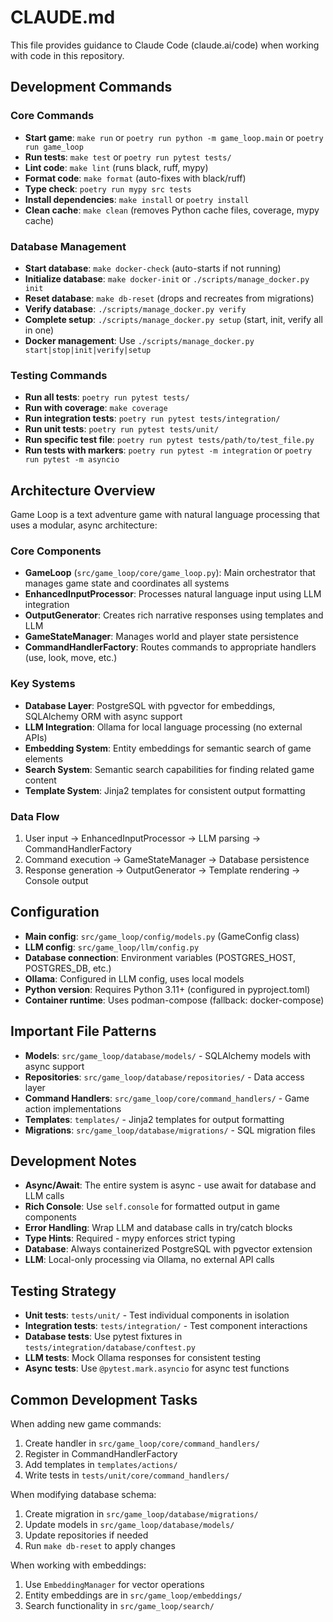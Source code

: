 # CLAUDE.md

This file provides guidance to Claude Code (claude.ai/code) when working with code in this repository.

## Development Commands

### Core Commands
- **Start game**: `make run` or `poetry run python -m game_loop.main` or `poetry run game_loop`
- **Run tests**: `make test` or `poetry run pytest tests/`
- **Lint code**: `make lint` (runs black, ruff, mypy)
- **Format code**: `make format` (auto-fixes with black/ruff)
- **Type check**: `poetry run mypy src tests`
- **Install dependencies**: `make install` or `poetry install`
- **Clean cache**: `make clean` (removes Python cache files, coverage, mypy cache)

### Database Management
- **Start database**: `make docker-check` (auto-starts if not running)
- **Initialize database**: `make docker-init` or `./scripts/manage_docker.py init`
- **Reset database**: `make db-reset` (drops and recreates from migrations)
- **Verify database**: `./scripts/manage_docker.py verify`
- **Complete setup**: `./scripts/manage_docker.py setup` (start, init, verify all in one)
- **Docker management**: Use `./scripts/manage_docker.py start|stop|init|verify|setup`

### Testing Commands
- **Run all tests**: `poetry run pytest tests/`
- **Run with coverage**: `make coverage`
- **Run integration tests**: `poetry run pytest tests/integration/`
- **Run unit tests**: `poetry run pytest tests/unit/`
- **Run specific test file**: `poetry run pytest tests/path/to/test_file.py`
- **Run tests with markers**: `poetry run pytest -m integration` or `poetry run pytest -m asyncio`

## Architecture Overview

Game Loop is a text adventure game with natural language processing that uses a modular, async architecture:

### Core Components
- **GameLoop** (`src/game_loop/core/game_loop.py`): Main orchestrator that manages game state and coordinates all systems
- **EnhancedInputProcessor**: Processes natural language input using LLM integration
- **OutputGenerator**: Creates rich narrative responses using templates and LLM
- **GameStateManager**: Manages world and player state persistence
- **CommandHandlerFactory**: Routes commands to appropriate handlers (use, look, move, etc.)

### Key Systems
- **Database Layer**: PostgreSQL with pgvector for embeddings, SQLAlchemy ORM with async support
- **LLM Integration**: Ollama for local language processing (no external APIs)
- **Embedding System**: Entity embeddings for semantic search of game elements
- **Search System**: Semantic search capabilities for finding related game content
- **Template System**: Jinja2 templates for consistent output formatting

### Data Flow
1. User input → EnhancedInputProcessor → LLM parsing → CommandHandlerFactory
2. Command execution → GameStateManager → Database persistence
3. Response generation → OutputGenerator → Template rendering → Console output

## Configuration

- **Main config**: `src/game_loop/config/models.py` (GameConfig class)
- **LLM config**: `src/game_loop/llm/config.py`
- **Database connection**: Environment variables (POSTGRES_HOST, POSTGRES_DB, etc.)
- **Ollama**: Configured in LLM config, uses local models
- **Python version**: Requires Python 3.11+ (configured in pyproject.toml)
- **Container runtime**: Uses podman-compose (fallback: docker-compose)

## Important File Patterns

- **Models**: `src/game_loop/database/models/` - SQLAlchemy models with async support
- **Repositories**: `src/game_loop/database/repositories/` - Data access layer
- **Command Handlers**: `src/game_loop/core/command_handlers/` - Game action implementations
- **Templates**: `templates/` - Jinja2 templates for output formatting
- **Migrations**: `src/game_loop/database/migrations/` - SQL migration files

## Development Notes

- **Async/Await**: The entire system is async - use await for database and LLM calls
- **Rich Console**: Use `self.console` for formatted output in game components
- **Error Handling**: Wrap LLM and database calls in try/catch blocks
- **Type Hints**: Required - mypy enforces strict typing
- **Database**: Always containerized PostgreSQL with pgvector extension
- **LLM**: Local-only processing via Ollama, no external API calls

## Testing Strategy

- **Unit tests**: `tests/unit/` - Test individual components in isolation
- **Integration tests**: `tests/integration/` - Test component interactions
- **Database tests**: Use pytest fixtures in `tests/integration/database/conftest.py`
- **LLM tests**: Mock Ollama responses for consistent testing
- **Async tests**: Use `@pytest.mark.asyncio` for async test functions

## Common Development Tasks

When adding new game commands:
1. Create handler in `src/game_loop/core/command_handlers/`
2. Register in CommandHandlerFactory
3. Add templates in `templates/actions/`
4. Write tests in `tests/unit/core/command_handlers/`

When modifying database schema:
1. Create migration in `src/game_loop/database/migrations/`
2. Update models in `src/game_loop/database/models/`
3. Update repositories if needed
4. Run `make db-reset` to apply changes

When working with embeddings:
1. Use `EmbeddingManager` for vector operations
2. Entity embeddings are in `src/game_loop/embeddings/`
3. Search functionality in `src/game_loop/search/`
